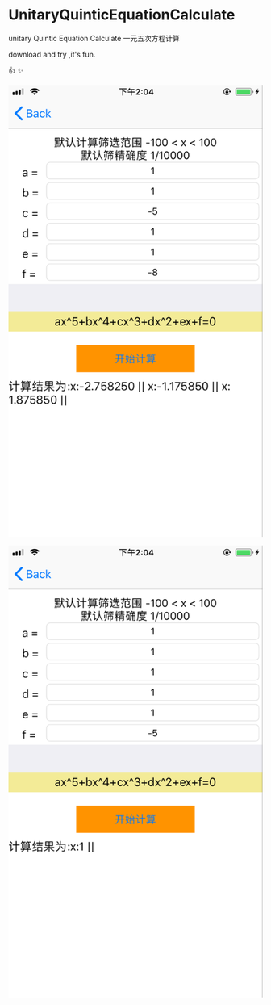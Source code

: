 # UnitaryQuinticEquationCalculate
unitary Quintic Equation Calculate  一元五次方程计算



download and try ,it's fun.

:+1:
:sparkles:

![image](https://github.com/MrNobodyGithub/UnitaryQuinticEquationCalculate/blob/master/26CF0AA5DF906082573C536B14562B99.png)


![image](https://github.com/MrNobodyGithub/UnitaryQuinticEquationCalculate/blob/master/F15BA24479A2748543353C144801562E.png)

